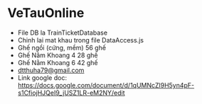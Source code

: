 # VeTauOnline
- File DB la TrainTicketDatabase
- Chinh lai mat khau trong file DataAccess.js
- Ghế ngồi (cứng, mềm) 56 ghế
- Ghế Nằm Khoang 4 28 ghế
- Ghế Nằm Khoang 6 42 ghế
- dtthuha79@gmail.com
- Link google doc: https://docs.google.com/document/d/1qUMNcZl9H5yn4pF-s1CfiojHJQeI9_jUSZ1LR-eM2NY/edit
